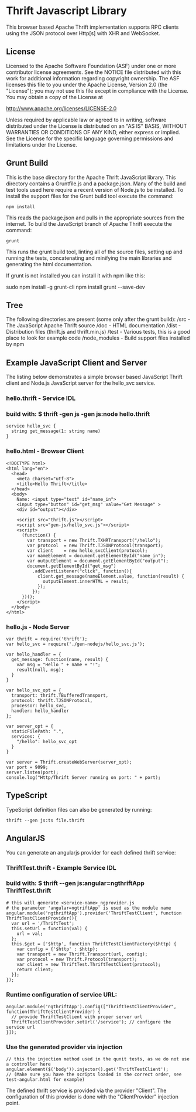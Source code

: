 Thrift Javascript Library
=========================
This browser based Apache Thrift implementation supports
RPC clients using the JSON protocol over Http[s] with XHR
and WebSocket.

License
-------
Licensed to the Apache Software Foundation (ASF) under one
or more contributor license agreements. See the NOTICE file
distributed with this work for additional information
regarding copyright ownership. The ASF licenses this file
to you under the Apache License, Version 2.0 (the
"License"); you may not use this file except in compliance
with the License. You may obtain a copy of the License at

  http://www.apache.org/licenses/LICENSE-2.0

Unless required by applicable law or agreed to in writing,
software distributed under the License is distributed on an
"AS IS" BASIS, WITHOUT WARRANTIES OR CONDITIONS OF ANY
KIND, either express or implied. See the License for the
specific language governing permissions and limitations
under the License.

Grunt Build
------------
This is the base directory for the Apache Thrift JavaScript
library. This directory contains a Gruntfile.js and a
package.json. Many of the build and test tools used here
require a recent version of Node.js to be installed. To 
install the support files for the Grunt build tool execute
the command:

    npm install
    
This reads the package.json and pulls in the appropriate
sources from the internet. To build the JavaScript branch
of Apache Thrift execute the command:

    grunt
    
This runs the grunt build tool, linting all of the source
files, setting up and running the tests, concatenating and
minifying the main libraries and generating the html 
documentation.

If grunt is not installed you can install it with npm
like this:

   sudo npm install -g grunt-cli
   npm install grunt --save-dev


Tree
----
The following directories are present (some only after the
grunt build):
  /src  - The JavaScript Apache Thrift source
  /doc  - HTML documentation
  /dist - Distribution files (thrift.js and thrift.min.js)
  /test - Various tests, this is a good place to look for
          example code
  /node_modules - Build support files installed by npm


Example JavaScript Client and Server
------------------------------------
The listing below demonstrates a simple browser based JavaScript
Thrift client and Node.js JavaScript server for the hello_svc 
service. 

### hello.thrift - Service IDL 
### build with: $ thrift -gen js -gen js:node hello.thrift
    service hello_svc {
      string get_message(1: string name)
    }

### hello.html - Browser Client
    <!DOCTYPE html>
    <html lang="en">
      <head>
        <meta charset="utf-8">
        <title>Hello Thrift</title>
      </head>
      <body>
        Name: <input type="text" id="name_in">
        <input type="button" id="get_msg" value="Get Message" >
        <div id="output"></div>
  
        <script src="thrift.js"></script>
        <script src="gen-js/hello_svc.js"></script>
        <script>
          (function() {
            var transport = new Thrift.TXHRTransport("/hello");
            var protocol  = new Thrift.TJSONProtocol(transport);
            var client    = new hello_svcClient(protocol);
            var nameElement = document.getElementById("name_in");
            var outputElement = document.getElementById("output");
            document.getElementById("get_msg")
              .addEventListener("click", function(){
                client.get_message(nameElement.value, function(result) {
                  outputElement.innerHTML = result;
                });
              });
          })();
        </script>
      </body>
    </html>

### hello.js - Node Server
    var thrift = require('thrift');
    var hello_svc = require('./gen-nodejs/hello_svc.js');
    
    var hello_handler = {
      get_message: function(name, result) {
        var msg = "Hello " + name + "!";
        result(null, msg);
      }
    }
    
    var hello_svc_opt = {
      transport: thrift.TBufferedTransport,
      protocol: thrift.TJSONProtocol,
      processor: hello_svc,
      handler: hello_handler
    };
    
    var server_opt = {
      staticFilePath: ".",
      services: {
        "/hello": hello_svc_opt
      }
    }
    
    var server = Thrift.createWebServer(server_opt);
    var port = 9099;
    server.listen(port);
    console.log("Http/Thrift Server running on port: " + port);


TypeScript
------------------------------------
TypeScript definition files can also be generated by running:

    thrift --gen js:ts file.thrift


AngularJS
------------------------------------

You can generate an angularjs provider for each defined thrift service:

### ThriftTest.thrift - Example Service IDL
### build with: $ thrift --gen js:angular=ngthriftApp ThriftTest.thrift
    # this will generate <service-name>_ngprovider.js
    # the parameter 'angular=ngtriftApp' is used as the module name
    angular.module('ngthriftApp').provider('ThriftTestClient', function ThriftTestClientProvider(){
      var url = '/ThriftTest';
      this.setUrl = function(val) {
        url = val;
      };
      this.$get = ['$http', function ThriftTestClientFactory($http) {
        var config = {'$http' : $http};
        var transport = new Thrift.Transport(url, config);
        var protocol = new Thrift.Protocol(transport);
        var client = new ThriftTest.ThriftTestClient(protocol);
        return client;
      }];
    });

### Runtime configuration of service URL:
    angular.module('ngthriftApp').config(["ThriftTestClientProvider", function(ThriftTestClientProvider) {
      // provide ThriftTestClient with proper server url
      ThriftTestClientProvider.setUrl('/service'); // configure the service url
    }]);

### Use the generated provider via injection
    // this the injection method used in the qunit tests, as we do not use a controller here
    angular.element($('body')).injector().get('ThriftTestClient');
    // (Make sure you have the scripts loaded in the correct order, see test-angular.html for example)


The defined thrift service is provided via the provider "<service-name>Client".
The configuration of this provider is done with the "<service-name>ClientProvider" injection point.